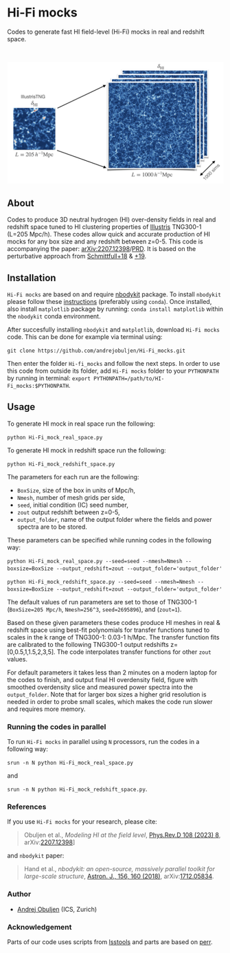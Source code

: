 # Hi-Fi mocks

Codes to generate fast HI field-level (Hi-Fi) mocks in real and redshift space.

<br />
<p align="center">
    <img src="extra/Banner.png">
</p>

## About

Codes to produce 3D neutral hydrogen (HI) over-density fields in real and redshift space tuned to HI clustering properties of [Illustris](https://www.tng-project.org) TNG300-1 (L=205 Mpc/h). These codes allow quick and accurate production of HI mocks for any box size and any redshift between z=0-5. This code is accompanying the paper: [arXiv:2207.12398](https://arxiv.org/abs/2207.12398)/[PRD](https://doi.org/10.1103/PhysRevD.108.083528). It is based on the perturbative approach from [Schmittfull+18](https://arxiv.org/abs/1811.10640) & [+19](https://arxiv.org/abs/2012.03334).

## Installation

`Hi-Fi mocks` are based on and require [nbodykit](https://github.com/bccp/nbodykit) package. To install `nbodykit` please follow these [instructions](https://nbodykit.readthedocs.io/en/latest/getting-started/install.html) (preferably using `conda`). Once installed, also install `matplotlib` package by running: `conda install matplotlib` within the `nbodykit` conda environment.

After succesfully installing `nbodykit` and `matplotlib`, download `Hi-Fi mocks` code. This can be done for example via terminal using:

`git clone https://github.com/andrejobuljen/Hi-Fi_mocks.git`

Then enter the folder `Hi-fi_mocks` and follow the next steps. In order to use this code from outside its folder, add `Hi-Fi mocks` folder to your `PYTHONPATH` by running in terminal: `export PYTHONPATH=/path/to/HI-Fi_mocks:$PYTHONPATH`.

## Usage

To generate HI mock in real space run the following:

``python Hi-Fi_mock_real_space.py``

To generate HI mock in redshift space run the following:

``python Hi-Fi_mock_redshift_space.py``

The parameters for each run are the following:
 - `BoxSize`, size of the box in units of Mpc/h,
 - `Nmesh`, number of mesh grids per side,
 - `seed`, initial condition (IC) seed number,
 - `zout` output redshift between z=0-5,
 - `output_folder`, name of the output folder where the fields and power spectra are to be stored.
 
These parameters can be specified while running codes in the following way:

``python Hi-Fi_mock_real_space.py --seed=seed --nmesh=Nmesh --boxsize=BoxSize --output_redshift=zout --output_folder='output_folder'``

``python Hi-Fi_mock_redshift_space.py --seed=seed --nmesh=Nmesh --boxsize=BoxSize --output_redshift=zout --output_folder='output_folder'``

The default values of run parameters are set to those of TNG300-1 (`BoxSize=205 Mpc/h`, `Nmesh=256^3`, `seed=2695896`), and (`zout=1`).  

Based on these given parameters these codes produce HI meshes in real & redshift space using best-fit polynomials for transfer functions tuned to scales in the k range of TNG300-1: 0.03-1 h/Mpc. The transfer function fits are calibrated to the following TNG300-1 output redshifts z=[0,0.5,1,1.5,2,3,5]. The code interpolates transfer functions for other `zout` values.

For default parameters it takes less than 2 minutes on a modern laptop for the codes to finish, and output final HI overdensity field, figure with smoothed overdensity slice and measured power spectra into the `output_folder`. Note that for larger box sizes a higher grid resolution is needed in order to probe small scales, which makes the code run slower and requires more memory. 

### Running the codes in parallel

To run `Hi-Fi mocks` in parallel using `N` processors, run the codes in a following way:

``srun -n N python Hi-Fi_mock_real_space.py``

and 

``srun -n N python Hi-Fi_mock_redshift_space.py``. 

### References

If you use `Hi-Fi mocks` for your research, please cite:
> Obuljen et al., *Modeling HI at the field level*, [Phys.Rev.D 108 (2023) 8](https://doi.org/10.1103/PhysRevD.108.083528), arXiv:[2207.12398](https://arxiv.org/abs/2207.12398)]

and `nbodykit` paper:
> Hand et al., *nbodykit: an open-source, massively parallel toolkit for large-scale structure*, [Astron. J., 156, 160 (2018)](https://dx.doi.org/10.3847/1538-3881/aadae0), arXiv:[1712.05834](https://arxiv.org/abs/1712.05834).


### Author
- [Andrej Obuljen](mailto:andrej.obuljen@uzh.ch) (ICS, Zurich)

### Acknowledgement
Parts of our code uses scripts from [lsstools](https://github.com/mschmittfull/lsstools) and parts are based on [perr](https://github.com/mschmittfull/perr).
